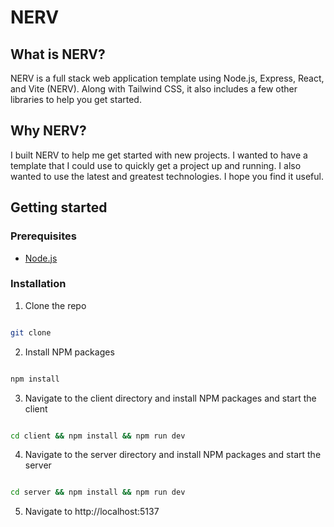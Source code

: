 <!-- NERV -->

# NERV

## What is NERV?

NERV is a full stack web application template using Node.js, Express, React, and Vite (NERV). Along with Tailwind CSS, it also includes a few other libraries to help you get started.

## Why NERV?

I built NERV to help me get started with new projects. I wanted to have a template that I could use to quickly get a project up and running. I also wanted to use the latest and greatest technologies. I hope you find it useful.

## Getting started

### Prerequisites

- [Node.js](https://nodejs.org/en/)

### Installation

1. Clone the repo

```sh

git clone

```

2. Install NPM packages

```sh

npm install

```

3. Navigate to the client directory and install NPM packages and start the client

```sh

cd client && npm install && npm run dev

```


4. Navigate to the server directory and install NPM packages and start the server

```sh

cd server && npm install && npm run dev

```

5. Navigate to http://localhost:5137


